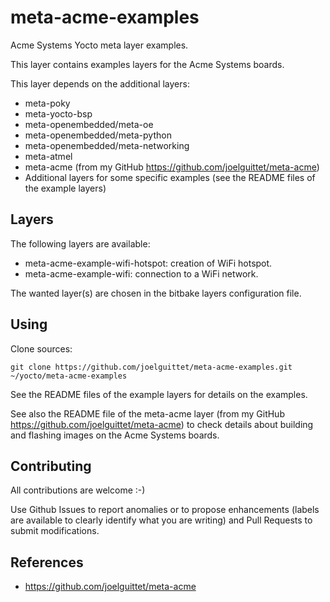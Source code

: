 meta-acme-examples
==

Acme Systems Yocto meta layer examples.

This layer contains examples layers for the Acme Systems boards.

This layer depends on the additional layers:
* meta-poky
* meta-yocto-bsp
* meta-openembedded/meta-oe
* meta-openembedded/meta-python
* meta-openembedded/meta-networking
* meta-atmel
* meta-acme (from my GitHub https://github.com/joelguittet/meta-acme)
* Additional layers for some specific examples (see the README files of the example layers)


Layers
--

The following layers are available:
* meta-acme-example-wifi-hotspot: creation of WiFi hotspot.
* meta-acme-example-wifi: connection to a WiFi network.

The wanted layer(s) are chosen in the bitbake layers configuration file.


Using
--

Clone sources:

	git clone https://github.com/joelguittet/meta-acme-examples.git ~/yocto/meta-acme-examples

See the README files of the example layers for details on the examples.

See also the README file of the meta-acme layer (from my GitHub https://github.com/joelguittet/meta-acme) to check details about building and flashing images on the Acme Systems boards.


Contributing
--

All contributions are welcome :-)

Use Github Issues to report anomalies or to propose enhancements (labels are available to clearly identify what you are writing) and Pull Requests to submit modifications.


References
--

* https://github.com/joelguittet/meta-acme
